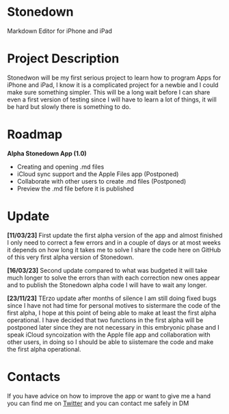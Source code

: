 # Stonedown
Markdown Editor for iPhone and iPad

# Project Description
Stonedwon will be my first serious project to learn how to program Apps for iPhone and iPad, I know it is a complicated project for a newbie and I could make sure something simpler. This will be a long wait before I can share even a first version of testing since I will have to learn a lot of things, it will be hard but slowly there is something to do.

# Roadmap
**Alpha Stonedown App (1.0)**
- Creating and opening .md files
- iCloud sync support and the Apple Files app (Postponed)
- Collaborate with other users to create .md files (Postponed)
- Preview the .md file before it is published

# Update
**[11/03/23]** First update the first alpha version of the app and almost finished I only need to correct a few errors and in a couple of days or at most weeks it depends on how long it takes me to solve I share the code here on GitHub of this very first alpha version of Stonedown.

**[16/03/23]** Second update compared to what was budgeted it will take much longer to solve the errors than with each correction new ones appear and to publish the Stonedown alpha code I will have to wait any longer.

**[23/11/23]** TErzo update after months of silence I am still doing fixed bugs since I have not had time for personal motives to sistermare the code of the first alpha, I hope at this point of being able to make at least the first alpha operational. I have decided that two functions in the first alpha will be postponed later since they are not necessary in this embryonic phase and I speak iCloud syncoization with the Apple file app and collaboration with other users, in doing so I should be able to siistemare the code and make the first alpha operational.

# Contacts
If you have advice on how to improve the app or want to give me a hand you can find me on [Twitter](https://www.twitter.com/iMichaelProMax) and you can contact me safely in DM
